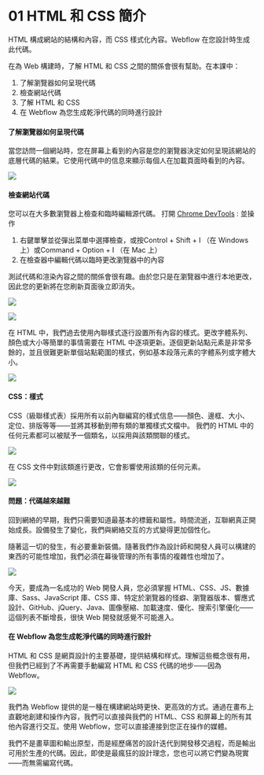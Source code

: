 # 01 HTML 和 CSS 簡介

HTML 構成網站的結構和內容，而 CSS 樣式化內容。Webflow 在您設計時生成此代碼。

在為 Web 構建時，了解 HTML 和 CSS 之間的關係會很有幫助。在本課中：

1. 了解瀏覽器如何呈現代碼
2. 檢查網站代碼
3. 了解 HTML 和 CSS
4. 在 Webflow 為您生成乾淨代碼的同時進行設計

#### 了解瀏覽器如何呈現代碼

當您訪問一個網站時，您在屏幕上看到的內容是您的瀏覽器決定如何呈現該網站的底層代碼的結果。它使用代碼中的信息來顯示每個人在加載頁面時看到的內容。

&#x20;

![](https://i.imgur.com/kNvxH9y.png)

#### 檢查網站代碼

您可以在大多數瀏覽器上檢查和臨時編輯源代碼。 打開 [Chrome DevTools](https://developer.chrome.com/docs/devtools/) : 並操作

1. 右鍵單擊並從彈出菜單中選擇檢查，或按Control + Shift + I （在 Windows 上）或Command + Option + I （在 Mac 上）
2. 在檢查器中編輯代碼以臨時更改瀏覽器中的內容

測試代碼和渲染內容之間的關係會很有趣。由於您只是在瀏覽器中進行本地更改，因此您的更新將在您刷新頁面後立即消失。

![](https://i.imgur.com/hAcZxul.png)

&#x20;&#x20;

![](https://i.imgur.com/Gb8P1Am.png)

在 HTML 中，我們過去使用內聯樣式逐行設置所有內容的樣式。更改字體系列、顏色或大小等簡單的事情需要在 HTML 中逐項更新。逐個更新站點元素是非常多餘的，並且很難更新單個站點範圍的樣式，例如基本段落元素的字體系列或字體大小。

![](https://i.imgur.com/5CQAhzU.png)

#### CSS：樣式

CSS（級聯樣式表）採用所有以前內聯編寫的樣式信息——顏色、邊框、大小、定位、排版等等——並將其移動到帶有類的單獨樣式文檔中。  我們的 HTML 中的任何元素都可以被賦予一個類名，以採用與該類關聯的樣式。

![](https://i.imgur.com/lC9F4zu.png)

在 CSS 文件中對該類進行更改，它會影響使用該類的任何元素。

![](https://i.imgur.com/U3ymjdJ.png)

#### 問題：代碼越來越難

回到網絡的早期，我們只需要知道最基本的標籤和屬性。時間流逝，互聯網真正開始成長。設備發生了變化，我們與網絡交互的方式變得更加個性化。

隨著這一切的發生，有必要重新裝備。隨著我們作為設計師和開發人員可以構建的東西的可能性增加，我們必須在幕後管理的所有事情的複雜性也增加了。&#x20;

![](https://i.imgur.com/OedUw0K.png)

今天，要成為一名成功的 Web 開發人員，您必須掌握 HTML、CSS、JS、數據庫、Sass、JavaScript 庫、CSS 庫、特定於瀏覽器的怪癖、瀏覽器版本、響應式設計、GitHub、jQuery、Java、圖像壓縮、加載速度、優化、搜索引擎優化——這個列表不斷增長，很快 Web 開發就感覺不可能進入。

#### 在 Webflow 為您生成乾淨代碼的同時進行設計

HTML 和 CSS 是網頁設計的主要基礎，提供結構和样式。理解這些概念很有用，但我們已經到了不再需要手動編寫 HTML 和 CSS 代碼的地步——因為 Webflow。&#x20;

![](https://i.imgur.com/hmQSODr.png)

我們為 Webflow 提供的是一種在構建網站時更快、更高效的方式。通過在畫布上直觀地創建和操作內容，我們可以直接與我們的 HTML、CSS 和屏幕上的所有其他內容進行交互。使用 Webflow，您可以直接連接到您正在操作的媒體。

我們不是畫草圖和輸出原型，而是經歷痛苦的設計迭代到開發移交過程，而是輸出可用於生產的代碼。因此，即使是最瘋狂的設計理念，您也可以將它們變為現實——而無需編寫代碼。
